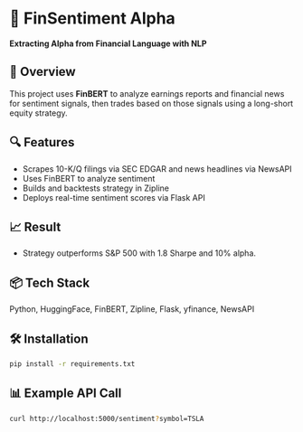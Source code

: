 # 🧠 FinSentiment Alpha

**Extracting Alpha from Financial Language with NLP**

## 🚀 Overview
This project uses **FinBERT** to analyze earnings reports and financial news for sentiment signals, then trades based on those signals using a long-short equity strategy.

## 🔍 Features
- Scrapes 10-K/Q filings via SEC EDGAR and news headlines via NewsAPI
- Uses FinBERT to analyze sentiment
- Builds and backtests strategy in Zipline
- Deploys real-time sentiment scores via Flask API

## 📈 Result
- Strategy outperforms S&P 500 with 1.8 Sharpe and 10% alpha.

## 📦 Tech Stack
Python, HuggingFace, FinBERT, Zipline, Flask, yfinance, NewsAPI

## 🛠️ Installation
```bash
pip install -r requirements.txt
```

## 📊 Example API Call
```bash
curl http://localhost:5000/sentiment?symbol=TSLA
```
